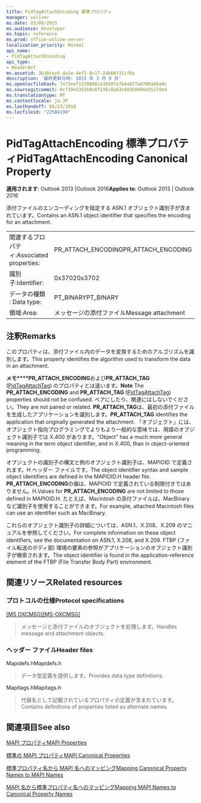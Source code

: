 ```yaml
---
title: PidTagAttachEncoding 標準プロパティ
manager: soliver
ms.date: 03/09/2015
ms.audience: Developer
ms.topic: reference
ms.prod: office-online-server
localization_priority: Normal
api_name:
- PidTagAttachEncoding
api_type:
- HeaderDef
ms.assetid: 3b30cec6-da1e-4ef1-8c17-24b66f31cf0a
description: '最終更新日時: 2015 年 3 月 9 日'
ms.openlocfilehash: 7475eef15398081a30307e7b4a077a0700a6ba8c
ms.sourcegitcommit: 0cf39e5382b8c6f236c8a63c6036849ed3527ded
ms.translationtype: MT
ms.contentlocale: ja-JP
ms.lasthandoff: 08/23/2018
ms.locfileid: "22584199"
---
```

# <a name="pidtagattachencoding-canonical-property"></a><span data-ttu-id="eea69-103">PidTagAttachEncoding 標準プロパティ</span><span class="sxs-lookup"><span data-stu-id="eea69-103">PidTagAttachEncoding Canonical Property</span></span>

  
  
<span data-ttu-id="eea69-104">**適用されます**: Outlook 2013 |Outlook 2016</span><span class="sxs-lookup"><span data-stu-id="eea69-104">**Applies to**: Outlook 2013 | Outlook 2016</span></span> 
  
<span data-ttu-id="eea69-105">添付ファイルのエンコーディングを指定する ASN.1 オブジェクト識別子が含まれています。</span><span class="sxs-lookup"><span data-stu-id="eea69-105">Contains an ASN.1 object identifier that specifies the encoding for an attachment.</span></span> 
  
|||
|:-----|:-----|
|<span data-ttu-id="eea69-106">関連するプロパティ:</span><span class="sxs-lookup"><span data-stu-id="eea69-106">Associated properties:</span></span>  <br/> |<span data-ttu-id="eea69-107">PR_ATTACH_ENCODING</span><span class="sxs-lookup"><span data-stu-id="eea69-107">PR_ATTACH_ENCODING</span></span>  <br/> |
|<span data-ttu-id="eea69-108">識別子:</span><span class="sxs-lookup"><span data-stu-id="eea69-108">Identifier:</span></span>  <br/> |<span data-ttu-id="eea69-109">0x3702</span><span class="sxs-lookup"><span data-stu-id="eea69-109">0x3702</span></span>  <br/> |
|<span data-ttu-id="eea69-110">データの種類 : </span><span class="sxs-lookup"><span data-stu-id="eea69-110">Data type:</span></span>  <br/> |<span data-ttu-id="eea69-111">PT_BINARY</span><span class="sxs-lookup"><span data-stu-id="eea69-111">PT_BINARY</span></span>  <br/> |
|<span data-ttu-id="eea69-112">領域:</span><span class="sxs-lookup"><span data-stu-id="eea69-112">Area:</span></span>  <br/> |<span data-ttu-id="eea69-113">メッセージの添付ファイル</span><span class="sxs-lookup"><span data-stu-id="eea69-113">Message attachment</span></span>  <br/> |
   
## <a name="remarks"></a><span data-ttu-id="eea69-114">注釈</span><span class="sxs-lookup"><span data-stu-id="eea69-114">Remarks</span></span>

<span data-ttu-id="eea69-115">このプロパティは、添付ファイル内のデータを変換するためのアルゴリズムを識別します。</span><span class="sxs-lookup"><span data-stu-id="eea69-115">This property identifies the algorithm used to transform the data in an attachment.</span></span>
  
 <span data-ttu-id="eea69-116">**メモ****PR_ATTACH_ENCODING**および**PR_ATTACH_TAG** ([PidTagAttachTag](pidtagattachtag-canonical-property.md)) のプロパティとは違います。</span><span class="sxs-lookup"><span data-stu-id="eea69-116">**Note** The **PR_ATTACH_ENCODING** and **PR_ATTACH_TAG** ([PidTagAttachTag](pidtagattachtag-canonical-property.md)) properties should not be confused.</span></span> <span data-ttu-id="eea69-117">ペアにしたり、関連にはしないでください。</span><span class="sxs-lookup"><span data-stu-id="eea69-117">They are not paired or related.</span></span> <span data-ttu-id="eea69-118">**PR_ATTACH_TAG**は、最初の添付ファイルを生成したアプリケーションを識別します。</span><span class="sxs-lookup"><span data-stu-id="eea69-118">**PR_ATTACH_TAG** identifies the application that originally generated the attachment.</span></span> <span data-ttu-id="eea69-119">「オブジェクト」には、オブジェクト指向プログラミングでよりもより一般的な意味では、用語のオブジェクト識別子では X.400 があります。</span><span class="sxs-lookup"><span data-stu-id="eea69-119">"Object" has a much more general meaning in the term object identifier, and in X.400, than in object-oriented programming.</span></span> 
  
<span data-ttu-id="eea69-120">オブジェクトの識別子の構文と例のオブジェクト識別子は、MAPIOID で定義されます。H ヘッダー ファイルです。</span><span class="sxs-lookup"><span data-stu-id="eea69-120">The object identifier syntax and sample object identifiers are defined in the MAPIOID.H header file.</span></span> <span data-ttu-id="eea69-121">**PR_ATTACH_ENCODING**の値は、MAPIOID で定義されている制限付きではありません。H.</span><span class="sxs-lookup"><span data-stu-id="eea69-121">Values for **PR_ATTACH_ENCODING** are not limited to those defined in MAPIOID.H.</span></span> <span data-ttu-id="eea69-122">たとえば、Macintosh の添付ファイルは、MacBinary など識別子を使用することができます。</span><span class="sxs-lookup"><span data-stu-id="eea69-122">For example, attached Macintosh files can use an identifier such as MacBinary.</span></span> 
  
<span data-ttu-id="eea69-123">これらのオブジェクト識別子の詳細については、ASN.1、X.208、X.209 のマニュアルを参照してください。</span><span class="sxs-lookup"><span data-stu-id="eea69-123">For complete information on these object identifiers, see the documentation on ASN.1, X.208, and X.209.</span></span> <span data-ttu-id="eea69-124">FTBP (ファイル転送のボディ部) 環境の要素の参照がアプリケーションのオブジェクト識別子が検索されます。</span><span class="sxs-lookup"><span data-stu-id="eea69-124">The object identifier is found in the application-reference element of the FTBP (File Transfer Body Part) environment.</span></span> 
  
## <a name="related-resources"></a><span data-ttu-id="eea69-125">関連リソース</span><span class="sxs-lookup"><span data-stu-id="eea69-125">Related resources</span></span>

### <a name="protocol-specifications"></a><span data-ttu-id="eea69-126">プロトコルの仕様</span><span class="sxs-lookup"><span data-stu-id="eea69-126">Protocol specifications</span></span>

<span data-ttu-id="eea69-127">[[MS OXCMSG]](http://msdn.microsoft.com/library/7fd7ec40-deec-4c06-9493-1bc06b349682%28Office.15%29.aspx)</span><span class="sxs-lookup"><span data-stu-id="eea69-127">[[MS-OXCMSG]](http://msdn.microsoft.com/library/7fd7ec40-deec-4c06-9493-1bc06b349682%28Office.15%29.aspx)</span></span>
  
> <span data-ttu-id="eea69-128">メッセージと添付ファイルのオブジェクトを処理します。</span><span class="sxs-lookup"><span data-stu-id="eea69-128">Handles message and attachment objects.</span></span>
    
### <a name="header-files"></a><span data-ttu-id="eea69-129">ヘッダー ファイル</span><span class="sxs-lookup"><span data-stu-id="eea69-129">Header files</span></span>

<span data-ttu-id="eea69-130">Mapidefs.h</span><span class="sxs-lookup"><span data-stu-id="eea69-130">Mapidefs.h</span></span>
  
> <span data-ttu-id="eea69-131">データ型定義を提供します。</span><span class="sxs-lookup"><span data-stu-id="eea69-131">Provides data type definitions.</span></span>
    
<span data-ttu-id="eea69-132">Mapitags.h</span><span class="sxs-lookup"><span data-stu-id="eea69-132">Mapitags.h</span></span>
  
> <span data-ttu-id="eea69-133">代替名として記載されているプロパティの定義が含まれています。</span><span class="sxs-lookup"><span data-stu-id="eea69-133">Contains definitions of properties listed as alternate names.</span></span>
    
## <a name="see-also"></a><span data-ttu-id="eea69-134">関連項目</span><span class="sxs-lookup"><span data-stu-id="eea69-134">See also</span></span>



[<span data-ttu-id="eea69-135">MAPI プロパティ</span><span class="sxs-lookup"><span data-stu-id="eea69-135">MAPI Properties</span></span>](mapi-properties.md)
  
[<span data-ttu-id="eea69-136">標準の MAPI プロパティ</span><span class="sxs-lookup"><span data-stu-id="eea69-136">MAPI Canonical Properties</span></span>](mapi-canonical-properties.md)
  
[<span data-ttu-id="eea69-137">標準プロパティ名から MAPI 名へのマッピング</span><span class="sxs-lookup"><span data-stu-id="eea69-137">Mapping Canonical Property Names to MAPI Names</span></span>](mapping-canonical-property-names-to-mapi-names.md)
  
[<span data-ttu-id="eea69-138">MAPI 名から標準プロパティ名へのマッピング</span><span class="sxs-lookup"><span data-stu-id="eea69-138">Mapping MAPI Names to Canonical Property Names</span></span>](mapping-mapi-names-to-canonical-property-names.md)

